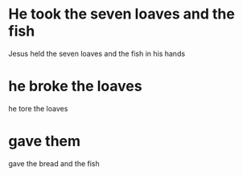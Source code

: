 
# He took the seven loaves and the fish
Jesus held the seven loaves and the fish in his hands

# he broke the loaves
he tore the loaves

# gave them
gave the bread and the fish